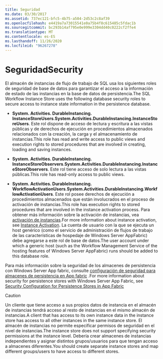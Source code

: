 ```yaml
---
title: Seguridad
ms.date: 03/30/2017
ms.assetid: 737ec121-bfc5-4b75-a504-2d53c2c8af39
ms.openlocfilehash: e4419a7a73015541e0a75b4f8c615485c5fdac1b
ms.sourcegitcommit: bc293b14af795e0e999e3304dd40c0222cf2ffe4
ms.translationtype: MT
ms.contentlocale: es-ES
ms.lasthandoff: 11/26/2020
ms.locfileid: "96267278"
---
```

# <a name="security"></a><span data-ttu-id="2ad13-102">Seguridad</span><span class="sxs-lookup"><span data-stu-id="2ad13-102">Security</span></span>

<span data-ttu-id="2ad13-103">El almacén de instancias de flujo de trabajo de SQL usa los siguientes roles de seguridad de base de datos para garantizar el acceso a la información de estado de las instancias en la base de datos de persistencia.</span><span class="sxs-lookup"><span data-stu-id="2ad13-103">The SQL Workflow Instance Store uses the following database security roles to secure access to instance state information in the persistence database.</span></span>  
  
- <span data-ttu-id="2ad13-104">**System. Activities. DurableInstancing. InstanceStoreUsers**.</span><span class="sxs-lookup"><span data-stu-id="2ad13-104">**System.Activities.DurableInstancing.InstanceStoreUsers**.</span></span> <span data-ttu-id="2ad13-105">Este rol dispone de acceso de lectura y escritura a las vistas públicas y de derechos de ejecución en procedimientos almacenados relacionados con la creación, la carga y el almacenamiento de instancias.</span><span class="sxs-lookup"><span data-stu-id="2ad13-105">This role has read and write access to public views and execution rights to stored procedures that are involved in creating, loading and saving instances.</span></span>  
  
- <span data-ttu-id="2ad13-106">**System. Activities. DurableInstancing. InstanceStoreObservers**.</span><span class="sxs-lookup"><span data-stu-id="2ad13-106">**System.Activities.DurableInstancing.InstanceStoreObservers**.</span></span> <span data-ttu-id="2ad13-107">Este rol tiene acceso de solo lectura a las vistas públicas.</span><span class="sxs-lookup"><span data-stu-id="2ad13-107">This role has read-only access to public views.</span></span>  
  
- <span data-ttu-id="2ad13-108">**System. Activities. DurableInstancing. WorkflowActivationUsers**.</span><span class="sxs-lookup"><span data-stu-id="2ad13-108">**System.Activities.DurableInstancing.WorkflowActivationUsers**.</span></span> <span data-ttu-id="2ad13-109">Este rol posee derechos de ejecución a procedimientos almacenados que están involucrados en el proceso de activación de instancias.</span><span class="sxs-lookup"><span data-stu-id="2ad13-109">This role has execution rights to stored procedures that are involved in the instance activation process.</span></span> <span data-ttu-id="2ad13-110">Para obtener más información sobre la activación de instancias, vea [activación de instancias](instance-activation.md).</span><span class="sxs-lookup"><span data-stu-id="2ad13-110">For more information about instance activation, see [Instance Activation](instance-activation.md).</span></span> <span data-ttu-id="2ad13-111">La cuenta de usuario con la que se ejecuta un host genérico (como el servicio de administración de flujos de trabajo de las características de hospedaje de Windows Server AppFabric) debe agregarse a este rol de base de datos.</span><span class="sxs-lookup"><span data-stu-id="2ad13-111">The user account under which a generic host (such as the Workflow Management Service of the hosting features of Windows Server AppFabric) runs should be added to this database role.</span></span>  
  
 <span data-ttu-id="2ad13-112">Para más información sobre la seguridad de los almacenes de persistencia con Windows Server App fabric, consulte [configuración de seguridad para almacenes de persistencia en App fabric](/previous-versions/appfabric/ff431727(v=azure.10)) .</span><span class="sxs-lookup"><span data-stu-id="2ad13-112">For more information about security for persistence stores with Windows Server App Fabric, see [Security Configuration for Persistence Stores in App Fabric](/previous-versions/appfabric/ff431727(v=azure.10))</span></span>  
  
> [!CAUTION]
> <span data-ttu-id="2ad13-113">Un cliente que tiene acceso a sus propios datos de instancia en el almacén de instancias tendrá acceso al resto de instancias en el mismo almacén de instancias.</span><span class="sxs-lookup"><span data-stu-id="2ad13-113">A client that has access to its own instance data in the instance store has access to all other instances in the same instance store.</span></span> <span data-ttu-id="2ad13-114">El almacén de instancias no permite especificar permisos de seguridad en el nivel de instancias.</span><span class="sxs-lookup"><span data-stu-id="2ad13-114">The instance store does not support specifying security permissions at the instance level.</span></span> <span data-ttu-id="2ad13-115">Debería crear almacenes de instancias independientes y asignar distintos grupos/usuarios para que tengan acceso a almacenes diferentes.</span><span class="sxs-lookup"><span data-stu-id="2ad13-115">You should create separate instance stores and map different groups/users to have access to different stores.</span></span>
